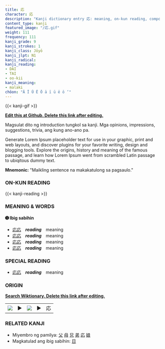 ```yaml
---
title: 応
character: 応
description: "Kanji dictionary entry 応: meaning, on-kun reading, compounds, origin, related kanji"
content_type: kanji
featured_image: "/応.gif"
weight: 111
frequency: 111
kanji_grade: 9
kanji_strokes: 1
kanji_class: Jōyō
kanji_jlpt: N1
kanji_radical: 
kanji_reading: 
- DAI
- TAI
- oo-kii
kanji_meaning:
- malaki
chōon: "Ā Ī Ū Ē Ō ā ī ū ē ō ’"
---
```

[//]: # (Don't edit the line below. Kanji animated GIF code is automatically generated.)
{{< kanji-gif >}}

[//]: # (Edit below this line.)

**[Edit this at Github. Delete this link after editing.](https://github.com/tim0g/tim/tree/main/content/kanji/応/index.md)**

Magsulat dito ng introduction tungkol sa kanji. Mga opinions, impressions, suggestions, trivia, ang kung ano-ano pa.

Generate Lorem Ipsum placeholder text for use in your graphic, print and web layouts, and discover plugins for your favorite writing, design and blogging tools. Explore the origins, history and meaning of the famous passage, and learn how Lorem Ipsum went from scrambled Latin passage to ubiqitous dummy text.
 
**Mnemonic:** "Maikling sentence na makakatulong sa pagsaulo."

### ON-KUN READING

[//]: # (Don't edit the line below. ON-KUN READING code is automatically generated.)
{{< kanji-reading >}}

### MEANING & WORDS

#### ➊ **Ibig sabihin**
  - [応](../応)[応](../応)　***reading***　meaning
  - [応](../応)[応](../応)　***reading***　meaning
  - [応](../応)[応](../応)　***reading***　meaning
  - [応](../応)[応](../応)　***reading***　meaning

### SPECIAL READING
  - [応](../応)[応](../応)　***reading***　meaning

### ORIGIN

**[Search Wiktionary. Delete this link after editing.](https://wiktionary.org/wiki/応)**
<table class="kanji-table"><tr><td>
<img src="60px-応-bronze.svg.png">
</td><td>▶</td><td>
<img src="60px-応-oracle.svg.png">
</td><td>▶</td>
<td class="kanji-origin">応</td>
</tr></table>

### RELATED KANJI
- Miyembro ng pamilya: [父](../父) [母](../母) [兄](../兄) [弟](../弟) [応](../応) [娘](../娘)
- Magkatulad ang ibig sabihin: [日](../日)
